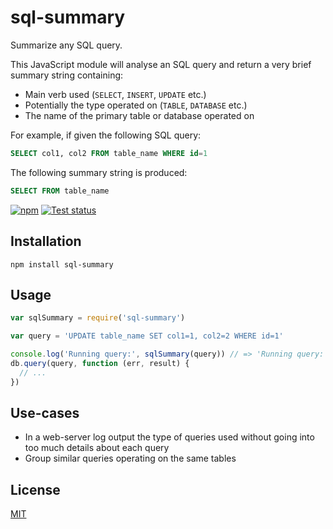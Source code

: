 # sql-summary

Summarize any SQL query.

This JavaScript module will analyse an SQL query and return a very brief
summary string containing:

- Main verb used (`SELECT`, `INSERT`, `UPDATE` etc.)
- Potentially the type operated on (`TABLE`, `DATABASE` etc.)
- The name of the primary table or database operated on

For example, if given the following SQL query:

```sql
SELECT col1, col2 FROM table_name WHERE id=1
```

The following summary string is produced:

```sql
SELECT FROM table_name
```

[![npm](https://img.shields.io/npm/v/sql-summary.svg)](https://www.npmjs.com/package/sql-summary)
[![Test status](https://github.com/elastic/sql-summary/workflows/Test/badge.svg)](https://github.com/elastic/sql-summary/actions)

## Installation

```
npm install sql-summary
```

## Usage

```js
var sqlSummary = require('sql-summary')

var query = 'UPDATE table_name SET col1=1, col2=2 WHERE id=1'

console.log('Running query:', sqlSummary(query)) // => 'Running query: UPDATE table_name'
db.query(query, function (err, result) {
  // ...
})
```

## Use-cases

- In a web-server log output the type of queries used without going into
  too much details about each query
- Group similar queries operating on the same tables

## License

[MIT](https://github.com/elastic/sql-summary/blob/master/LICENSE)
